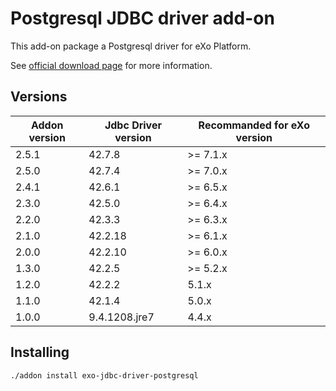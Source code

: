 # Postgresql JDBC driver add-on

This add-on package a Postgresql driver for eXo Platform.

See [official download page](https://jdbc.postgresql.org/) for more information.

## Versions

| Addon version | Jdbc Driver version | Recommanded for eXo version |
| ------------- | ------------------- | --------------------------- |
| 2.5.1         | 42.7.8              | >= 7.1.x                    |
| 2.5.0         | 42.7.4              | >= 7.0.x                    |
| 2.4.1         | 42.6.1              | >= 6.5.x                    |
| 2.3.0         | 42.5.0              | >= 6.4.x                    |
| 2.2.0         | 42.3.3              | >= 6.3.x                    |
| 2.1.0         | 42.2.18             | >= 6.1.x                    |
| 2.0.0         | 42.2.10             | >= 6.0.x                    |
| 1.3.0         | 42.2.5              | >= 5.2.x                    |
| 1.2.0         | 42.2.2              | 5.1.x                       |
| 1.1.0         | 42.1.4              | 5.0.x                       |
| 1.0.0         | 9.4.1208.jre7       | 4.4.x                       |

## Installing

```bash
./addon install exo-jdbc-driver-postgresql
```

